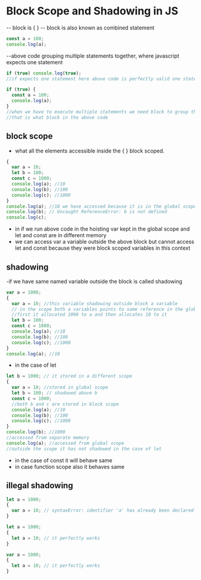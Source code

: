 # Block Scope and Shadowing in JS

-- block is { }
-- block is also known as combined statement

```javascript
const a = 100;
console.log(a);
```

--above code grouping multiple statements together, where javascript expects one statement

```javascript
if (true) console.log(true);
//if expects one statement here above code is perfectly valid one statement
```

```javascript
if (true) {
  const a = 100;
  console.log(a);
}
//when we have to execute multiple statements we need block to group them in to group where js expects single statement
//that is what block in the above code
```

## block scope

- what all the elements accessible inside the { } block scoped.

```javascript
{
  var a = 10;
  let b = 100;
  const c = 1000;
  console.log(a); //10
  console.log(b); //100
  console.log(c); //1000
}
console.log(a); //10 we have accessed because it is in the global scope
console.log(b); // Uncaught ReferenceError: b is not defined
console.log(c);
```

- in if we run above code in the hoisting var kept in the global scope and let and const are in different memory
- we can access var a variable outside the above block but cannot access let and const because they were block scoped variables in this context

## shadowing

-if we have same named variable outside the block is called shadowing

```javascript
var a = 1000;
{
  var a = 10; //this variable shadowing outside block a variable
  // in the scope both a variables points to same reference in the global scope
  //first it allocated 1000 to a and then allocates 10 to it
  let b = 100;
  const c = 1000;
  console.log(a); //10
  console.log(b); //100
  console.log(c); //1000
}
console.log(a); //10
```

- in the case of let

```javascript
let b = 1000; // it stored in a different scope
{
  var a = 10; //stored in global scope
  let b = 100; // shadowed above b
  const c = 1000;
  //both b and c are stored in block scope
  console.log(a); //10
  console.log(b); //100
  console.log(c); //1000
}
console.log(b); //1000
//accessed from separate memory
console.log(a); //accessed from global scope
//outside the scope it has not shadowed in the case of let
```

- in the case of const it will behave same
- in case function scope also it behaves same

## illegal shadowing

```javascript
let a = 1000;
{
  var a = 10; // syntaxError: identifier 'a' has already been declared
}
```

```javascript
let a = 1000;
{
  let a = 10; // it perfectly works
}
```

```javascript
var a = 1000;
{
  let a = 10; // it perfectly works
}
```
